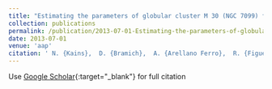```yaml
---
title: "Estimating the parameters of globular cluster M 30 (NGC 7099) from time-series photometry"
collection: publications
permalink: /publication/2013-07-01-Estimating-the-parameters-of-globular-cluster-M-30-NGC-7099-from-time-series-photometry
date: 2013-07-01
venue: 'aap'
citation: ' N. {Kains},  D. {Bramich},  A. {Arellano Ferro},  R. {Figuera Jaimes},  U. {J{\o}rgensen},  S. {Giridhar},  M. {Penny},  K. {Alsubai},  J. {Andersen},  V. {Bozza},  P. {Browne},  M. {Burgdorf},  S. {Calchi Novati},  Y. {Damerdji},  C. {Diehl},  P. {Dodds},  M. {Dominik},  A. {Elyiv},  X. {Fang},  E. {Giannini},  S. {Gu},  S. {Hardis},  K. {Harps{\o}e},  T. {Hinse},  A. {Hornstrup},  M. {Hundertmark},  J. {Jessen-Hansen},  D. {Juncher},  E. {Kerins},  H. {Kjeldsen},  H. {Korhonen},  C. {Liebig},  M. {Lund},  M. {Lundkvist},  L. {Mancini},  R. {Martin},  M. {Mathiasen},  M. {Rabus},  S. {Rahvar},  D. {Ricci},  K. {Sahu},  G. {Scarpetta},  J. {Skottfelt},  C. {Snodgrass},  J. {Southworth},  J. {Surdej},  J. {Tregloan-Reed},  C. {Vilela},  O. {Wertz},  A. {Williams}, &quot;Estimating the parameters of globular cluster M 30 (NGC 7099) from time-series photometry.&quot; aap, 2013.'
---
```

Use [Google Scholar](https://scholar.google.com/scholar?q=Estimating+the+parameters+of+globular+cluster+M+30+(NGC+7099)+from+time+series+photometry){:target="_blank"} for full citation